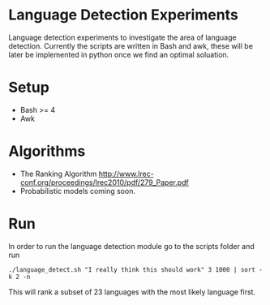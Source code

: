 Language Detection Experiments
==============================

Language detection experiments to investigate the area of language detection.  Currently the scripts are written in Bash and awk, these will be later be implemented in python once we find an optimal soluation. 


Setup 
======
 * Bash >= 4
 * Awk

Algorithms
==========
  * The Ranking Algorithm <http://www.lrec-conf.org/proceedings/lrec2010/pdf/279_Paper.pdf>
  * Probabilistic models coming soon.  

Run
===

In order to run the language detection module go to the scripts folder and run 

    ./language_detect.sh "I really think this should work" 3 1000 | sort -k 2 -n
 
This will rank a subset of 23 languages with the most likely language first.   

